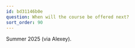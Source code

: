 ```yaml
---
id: bd31146b0e
question: When will the course be offered next?
sort_order: 90
---
```


Summer 2025 (via Alexey).

